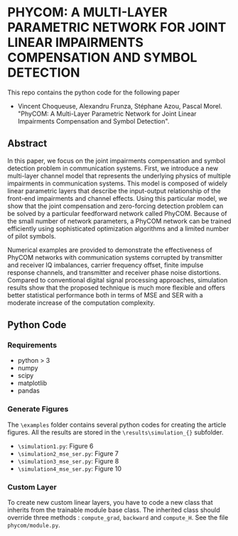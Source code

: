 # PHYCOM: A MULTI-LAYER PARAMETRIC NETWORK FOR JOINT LINEAR IMPAIRMENTS COMPENSATION AND SYMBOL DETECTION

This repo contains the python code for the following paper

* Vincent Choqueuse, Alexandru Frunza, Stéphane Azou, Pascal Morel. "PhyCOM: A Multi-Layer Parametric Network for Joint Linear Impairments Compensation and Symbol Detection". 

## Abstract

In this paper, we focus on the joint impairments compensation and symbol detection problem in communication systems. First, we introduce a new multi-layer channel model that represents the underlying physics of multiple impairments in communication systems. This model is composed of widely linear parametric layers that describe the input-output relationship of the front-end impairments and channel effects. Using this particular model, we show that the joint compensation and zero-forcing detection problem can be solved by a particular feedforward network called PhyCOM. Because of the small number of network parameters, a PhyCOM network can be trained efficiently using sophisticated optimization algorithms and a limited number of pilot symbols.

Numerical examples are provided to demonstrate the effectiveness of PhyCOM networks with communication systems corrupted by transmitter and receiver IQ imbalances, carrier frequency offset, finite impulse response channels, and transmitter and receiver phase noise distortions. Compared to conventional digital signal processing approaches, simulation results show that the proposed technique is much more flexible and offers better statistical performance both in terms of MSE and SER with a moderate increase of the computation complexity.


## Python Code 

### Requirements

* python > 3
* numpy
* scipy
* matplotlib
* pandas


### Generate Figures

The `\examples` folder contains several python codes for creating the article figures. All the results are stored in the `\results\simulation_{}` subfolder.

* `\simulation1.py`: Figure 6
* `\simulation2_mse_ser.py`: Figure 7
* `\simulation3_mse_ser.py`: Figure 8
* `\simulation4_mse_ser.py`: Figure 10

### Custom Layer

To create new custom linear layers, you have to code a new class that inherits from the trainable module base class. The inherited class should override three methods : `compute_grad`, `backward` and `compute_H`. See the file `phycom/module.py`.



